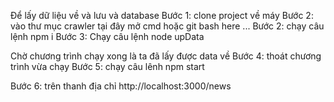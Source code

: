 <!-- @format -->

Để lấy dữ liệu về và lưu và database 
Bước 1: clone project về máy
Bước 2: vào thư mục crawler tại đây mở cmd hoặc git bash here ...
Bước 2: chạy câu lệnh npm i
Bước 3: Chạy câu lệnh node upData

 Chờ chương trình chạy xong là ta đã lấy được data về
Bước 4: thoát chương trình vừa chạy
Bước 5: chạy câu lênh npm start 

Bước 6: trên thanh địa chỉ http://localhost:3000/news






